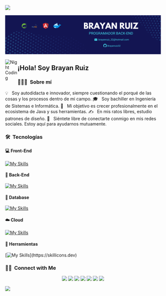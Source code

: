 <img src="https://user-images.githubusercontent.com/73097560/115834477-dbab4500-a447-11eb-908a-139a6edaec5c.gif">

![Brayan Banner](fondo.png)

<img alt="Night Coding" src="./assets/Hand%20Wave.gif" width='40' align="left"/><h2>¡Hola! Soy Brayan Ruiz</h2>

<!-- ## 👋 &nbsp;Hey there! I'm Aditya -->

<!--horizontal divider(gradiant)-->

### 👨🏻‍💻 &nbsp;Sobre mí

💡 &nbsp; Soy autodidacta e innovador, siempre cuestionando el porqué de las cosas y los procesos dentro de mi campo.
🎓 &nbsp; Soy bachiller en Ingeniería de Sistemas e Informática.
🌱 &nbsp; Mi objetivo es crecer profesionalmente en el ecosistema de Java y sus herramientas.
✍️ &nbsp; En mis ratos libres, estudio patrones de diseño.
💬 &nbsp; Siéntete libre de conectarte conmigo en mis redes sociales. Estoy aquí para ayudarnos mutuamente.


### 🛠 &nbsp;Tecnologías

#### :computer: Front-End
[![My Skills](https://skillicons.dev/icons?i=js,html,css,angular)](https://skillicons.dev)
#### :wrench: Back-End
[![My Skills](https://skillicons.dev/icons?i=spring,java)](https://skillicons.dev)
#### :floppy_disk: Database
[![My Skills](https://skillicons.dev/icons?i=mysql,postgres)](https://skillicons.dev)
#### :cloud: Cloud
[![My Skills](https://skillicons.dev/icons?i=aws)](https://skillicons.dev)
#### :hammer: Herramientas
[![My Skills](https://skillicons.dev/icons?i=vscode,postman,docker,hibernate,maven,)](https://skillicons.dev)

### 🤝🏻 &nbsp;Connect with Me

<p align="center">
<a href="https://www.adityavsingh.com"><img src="https://img.shields.io/badge/-adityavsingh.com-3423A6?style=flat&logo=Google-Chrome&logoColor=white"/></a>
<a href="https://linkedin.com/in/AVS1508"><img src="https://img.shields.io/badge/-Aditya%20Vikram%20Singh-0077B5?style=flat&logo=Linkedin&logoColor=white"/></a>
<a href="mailto:avsingh@umass.edu"><img src="https://img.shields.io/badge/-avsingh@umass.edu-D14836?style=flat&logo=Gmail&logoColor=white"/></a>
<a href="https://instagram.com/adityavs_"><img src="https://img.shields.io/badge/-@adityavs__-E4405F?style=flat&logo=Instagram&logoColor=white"/></a>
<a href="https://facebook.com/AVS1508"><img src="https://img.shields.io/badge/-@AVS1508-1877F2?style=flat&logo=Facebook&logoColor=white"/></a>
<a href="https://www.pinterest.ca/AVS1508"><img src="https://img.shields.io/badge/-@AVS1508-BD081C?style=flat&logo=Pinterest&logoColor=white"/></a>
<a href="https://www.behance.net/AVS1508"><img src="https://img.shields.io/badge/-@AVS1508-1769FF?style=flat&logo=Behance&logoColor=white"/></a>
</p>


<!--horizontal divider(gradiant)-->
<img src="https://user-images.githubusercontent.com/73097560/115834477-dbab4500-a447-11eb-908a-139a6edaec5c.gif">







